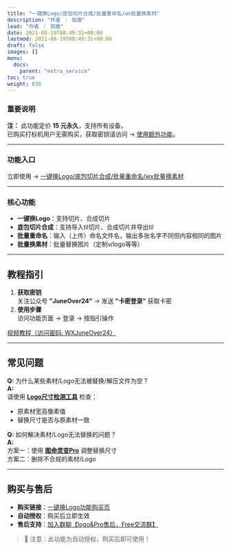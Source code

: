 ```yaml
---
title: "一键换Logo/底包切片合成/批量重命名/wx批量换素材"
description: "作者 ｜ 孤傲"
lead: "作者 ｜ 孤傲"
date: 2021-08-19T08:49:31+00:00
lastmod: 2021-08-19T08:49:31+00:00
draft: false
images: []
menu:
  docs:
    parent: "extra_service"
toc: true
weight: 830
---
```


### 重要说明

**注：** 此功能定价 **15 元永久**，支持所有设备。  
已购买打标机用户无需购买，获取密钥请访问 → [使用额外功能](https://skin.gushao.club/docs/mark_user/useextraservice/)。

---

### 功能入口

立即使用 → [一键换Logo/底包切片合成/批量重命名/wx批量换素材](https://skin.gushao.club/docs/extra_service/SkinLogo)

---

### 核心功能

- **一键换Logo**：支持切片、合成切片
- **底包切片合成**：支持导入til切片、合成切片并导出til
- **批量重命名**：输入（上传）命名文件名，输出多张名字不同但内容相同的图片  
- **批量换素材**：批量替换图片（定制v/logo等等）

---

## 教程指引

1. **获取密钥**  
   关注公众号 **"JuneOver24"** → 发送 **"卡密登录"** 获取卡密  
2. **使用步骤**  
   访问功能页面 → 登录 → 按指引操作  

[视频教程（访问密码: WXJuneOver24）](https://url69.ctfile.com/d/22031369-65046580-3246ae?p=WXJuneOver24)

---

## 常见问题

**Q:** 为什么某些素材/Logo无法被替换/解压文件为空？  
**A:**  
请使用 **[Logo尺寸检测工具](https://skin.gushao.club/docs/public_service/LogoCheck/)** 检查：

- 原素材宽高像素值  
- 替换尺寸是否与原素材一致  

**Q:** 如何解决素材/Logo无法替换的问题？  
**A:**  
方案一：使用 **[图命灵变Pro](https://skin.gushao.club/docs/extra_service/picmagicpro/)** 调整替换尺寸  
方案二：删除不合规的素材/Logo  

---

## 购买与售后

- **购买链接**：[一键换Logo功能购买页](https://shop.gushao.club/buy/20)  
- **自动授权**：购买后立即生效  
- **售后支持**：[加入群聊【logo&Pro售后，Free交流群】](https://qm.qq.com/q/BrPUdXGm6Q)  

> 📌 注意：此功能为自动授权，购买后即可使用！
